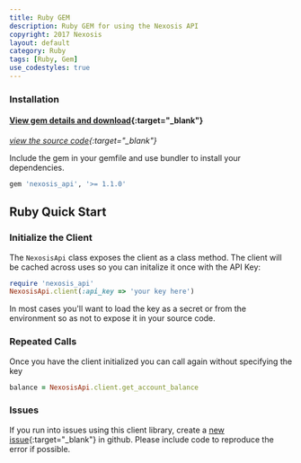 ```yaml
---
title: Ruby GEM
description: Ruby GEM for using the Nexosis API
copyright: 2017 Nexosis 
layout: default
category: Ruby
tags: [Ruby, Gem]
use_codestyles: true
---
```


### Installation

#### [View gem details and download](https://rubygems.org/gems/nexosis_api){:target="_blank"}
*[view the source code](https://github.com/Nexosis/nexosisclient-rb){:target="_blank"}* 

Include the gem in your gemfile and use bundler to install your dependencies.

``` Ruby
gem 'nexosis_api', '>= 1.1.0'
```


## Ruby Quick Start

### Initialize the Client

The <code>NexosisApi</code> class exposes the client as a class method. The client will be cached across uses so you can initalize it once with the API Key:

``` Ruby
require 'nexosis_api'
NexosisApi.client(:api_key => 'your key here') 
```

In most cases you'll want to load the key as a secret or from the environment so as not to expose it in your source code.

### Repeated Calls
Once you have the client initialized you can call again without specifying the key

``` Ruby
balance = NexosisApi.client.get_account_balance
```

### Issues
If you run into issues using this client library, create a [new issue](https://github.com/Nexosis/nexosisclient-rb/issues/new){:target="_blank"} in github. Please include code to reproduce the error if possible.